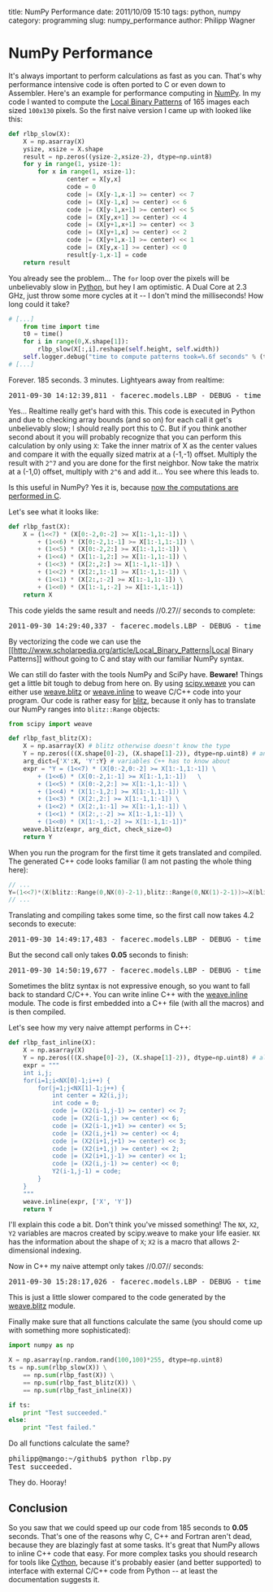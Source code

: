 title: NumPy Performance
date: 2011/10/09 15:10
tags: python, numpy
category: programming
slug: numpy_performance
author: Philipp Wagner

# NumPy Performance #

It's always important to perform calculations as fast as you can. That's why performance intensive code is often ported to C or even down to Assembler. Here's an example for performance computing in [NumPy](http://www.scipy.org). In my code I wanted to compute the [Local Binary Patterns](http://www.scholarpedia.org/article/Local_Binary_Patterns) of 165 images each sized ``100x130`` pixels. So the first naive version I came up with looked like this:

```python
def rlbp_slow(X):
	X = np.asarray(X)
	ysize, xsize = X.shape
	result = np.zeros((ysize-2,xsize-2), dtype=np.uint8)
	for y in range(1, ysize-1):
		for x in range(1, xsize-1):
				center = X[y,x]
				code = 0
				code |= (X[y-1,x-1] >= center) << 7
				code |= (X[y-1,x] >= center) << 6
				code |= (X[y-1,x+1] >= center) << 5
				code |= (X[y,x+1] >= center) << 4
				code |= (X[y+1,x+1] >= center) << 3
				code |= (X[y+1,x] >= center) << 2
				code |= (X[y+1,x-1] >= center) << 1
				code |= (X[y,x-1] >= center) << 0
				result[y-1,x-1] = code
	return result
```

You already see the problem... The ``for`` loop over the pixels will be unbelievably slow in [Python](http://www.python.org), but hey I am optimistic. A Dual Core at 2.3 GHz, just throw some more cycles at it -- I don't mind the milliseconds! How long could it take?

```python
# [...]
	from time import time
	t0 = time()
	for i in range(0,X.shape[1]):
		rlbp_slow(X[:,i].reshape(self.height, self.width))
	self.logger.debug("time to compute patterns took=%.6f seconds" % (time()-t0))
# [...]
```

Forever. 185 seconds. 3 minutes. Lightyears away from realtime:

<pre>
2011-09-30 14:12:39,811 - facerec.models.LBP - DEBUG - time to compute patterns took=185.088027 seconds
</pre>

Yes... Realtime really get's hard with this. This code is executed in Python and due to checking array bounds (and so on) for each call it get's unbelievably slow; I should really port this to C. But if you think another second about it you will probably recognize that you can perform this calculation by only using ``X``: Take the inner matrix of X as the center values and compare it with the equally sized matrix at a (-1,-1) offset. Multiply the result with ``2^7`` and you are done for the first neighbor. Now take the matrix at a (-1,0) offset, multiply with ``2^6`` and add it... You see where this leads to. 

Is this useful in NumPy? Yes it is, because [now the computations are performed in C](http://www.scipy.org/PerformancePython). 

Let's see what it looks like:

```python
def rlbp_fast(X):
	X = (1<<7) * (X[0:-2,0:-2] >= X[1:-1,1:-1]) \
		+ (1<<6) * (X[0:-2,1:-1] >= X[1:-1,1:-1]) \
		+ (1<<5) * (X[0:-2,2:] >= X[1:-1,1:-1]) \
		+ (1<<4) * (X[1:-1,2:] >= X[1:-1,1:-1]) \
		+ (1<<3) * (X[2:,2:] >= X[1:-1,1:-1]) \
		+ (1<<2) * (X[2:,1:-1] >= X[1:-1,1:-1]) \
		+ (1<<1) * (X[2:,:-2] >= X[1:-1,1:-1]) \
		+ (1<<0) * (X[1:-1,:-2] >= X[1:-1,1:-1])
	return X
```

This code yields the same result and needs //0.27// seconds to complete:

<pre>
2011-09-30 14:29:40,337 - facerec.models.LBP - DEBUG - time to compute patterns took=0.269666 seconds
</pre>

By vectorizing the code we can use the [[http://www.scholarpedia.org/article/Local_Binary_Patterns|Local Binary Patterns]] without going to C and stay with our familiar NumPy syntax.

We can still do faster with the tools NumPy and SciPy have. **Beware!** Things get a little bit tough to debug from here on. By using [scipy.weave](http://docs.scipy.org/doc/scipy/reference/tutorial/weave.html) you can either use [weave.blitz](http://docs.scipy.org/doc/scipy/reference/tutorial/weave.html) or [weave.inline](http://docs.scipy.org/doc/scipy/reference/tutorial/weave.html) to weave C/C++ code into your program. Our code is rather easy for [blitz](http://www.oonumerics.org/blitz), because it only has to translate our NumPy ranges into ``blitz::Range`` objects:

```python
from scipy import weave

def rlbp_fast_blitz(X):
	X = np.asarray(X) # blitz otherwise doesn't know the type
	Y = np.zeros(((X.shape[0]-2), (X.shape[1]-2)), dtype=np.uint8) # and we don't want to override X
	arg_dict={'X':X, 'Y':Y} # variables C++ has to know about
	expr = "Y = (1<<7) * (X[0:-2,0:-2] >= X[1:-1,1:-1])	\
		+ (1<<6) * (X[0:-2,1:-1] >= X[1:-1,1:-1])	\
		+ (1<<5) * (X[0:-2,2:] >= X[1:-1,1:-1])	\
		+ (1<<4) * (X[1:-1,2:] >= X[1:-1,1:-1]) \
		+ (1<<3) * (X[2:,2:] >= X[1:-1,1:-1]) \
		+ (1<<2) * (X[2:,1:-1] >= X[1:-1,1:-1])	\
		+ (1<<1) * (X[2:,:-2] >= X[1:-1,1:-1]) \
		+ (1<<0) * (X[1:-1,:-2] >= X[1:-1,1:-1])"
	weave.blitz(expr, arg_dict, check_size=0)
	return Y
```

When you run the program for the first time it gets translated and compiled. The generated C++ code looks familiar (I am not pasting the whole thing here):

```cpp
// ...
Y=(1<<7)*(X(blitz::Range(0,NX(0)-2-1),blitz::Range(0,NX(1)-2-1))>=X(blitz::Range(1,NX(0)-1-1),blitz::Range(1,NX(1)-1-1)))+(1<<6)*[...]
// ...
```

Translating and compiling takes some time, so the first call now takes 4.2 seconds to execute:

<pre>
2011-09-30 14:49:17,483 - facerec.models.LBP - DEBUG - time to compute patterns took=4.170938 seconds
</pre>

But the second call only takes **0.05** seconds to finish:

<pre>
2011-09-30 14:50:19,677 - facerec.models.LBP - DEBUG - time to compute patterns took=0.052150 seconds
</pre>

Sometimes the blitz syntax is not expressive enough, so you want to fall back to standard C/C++. You can write inline C++ with the [weave.inline](http://docs.scipy.org/doc/scipy/reference/tutorial/weave.html) module. The code is first embedded into a C++ file (with all the macros) and is then compiled. 

Let's see how my very naive attempt performs in C++:

```python
def rlbp_fast_inline(X):
	X = np.asarray(X)
	Y = np.zeros(((X.shape[0]-2), (X.shape[1]-2)), dtype=np.uint8) # allocate some space
	expr = """
	int i,j;
	for(i=1;i<NX[0]-1;i++) {
		for(j=1;j<NX[1]-1;j++) {
			int center = X2(i,j);
			int code = 0;
			code |= (X2(i-1,j-1) >= center) << 7;
			code |= (X2(i-1,j) >= center) << 6;
			code |= (X2(i-1,j+1) >= center) << 5;
			code |= (X2(i,j+1) >= center) << 4;
			code |= (X2(i+1,j+1) >= center) << 3;
			code |= (X2(i+1,j) >= center) << 2;
			code |= (X2(i+1,j-1) >= center) << 1;
			code |= (X2(i,j-1) >= center) << 0;
			Y2(i-1,j-1) = code;
		}
	}
	"""
	weave.inline(expr, ['X', 'Y'])
	return Y
```

I'll explain this code a bit. Don't think you've missed something! The ``NX``, ``X2``, ``Y2`` variables are macros created by scipy.weave to make your life easier. ``NX`` has the information about the shape of ``X``; ``X2`` is a macro that allows 2-dimensional indexing.

Now in C++ my naive attempt only takes //0.07// seconds:

<pre>
2011-09-30 15:28:17,026 - facerec.models.LBP - DEBUG - time to compute patterns took=0.069170 seconds
</pre>

This is just a little slower compared to the code generated by the [weave.blitz](http://docs.scipy.org/doc/scipy/reference/tutorial/weave.html) module. 

Finally make sure that all functions calculate the same (you should come up with something more sophisticated):

```python
import numpy as np

X = np.asarray(np.random.rand(100,100)*255, dtype=np.uint8)
ts = np.sum(rlbp_slow(X)) \
	== np.sum(rlbp_fast(X)) \
	== np.sum(rlbp_fast_blitz(X)) \
	== np.sum(rlbp_fast_inline(X))

if ts:
	print "Test succeeded."
else:
	print "Test failed."
```

Do all functions calculate the same?

<pre>
philipp@mango:~/github$ python rlbp.py
Test succeeded.
</pre>

They do. Hooray!

## Conclusion ##

So you saw that we could speed up our code from 185 seconds to **0.05** seconds. That's one of the reasons why C, C++ and Fortran aren't dead, because they are blazingly fast at some tasks. It's great that NumPy allows to inline C++ code that easy. For more complex tasks you should research for tools like [Cython](http://cython.org), because it's probably easier (and better supported) to interface with external C/C++ code from Python -- at least the documentation suggests it.
